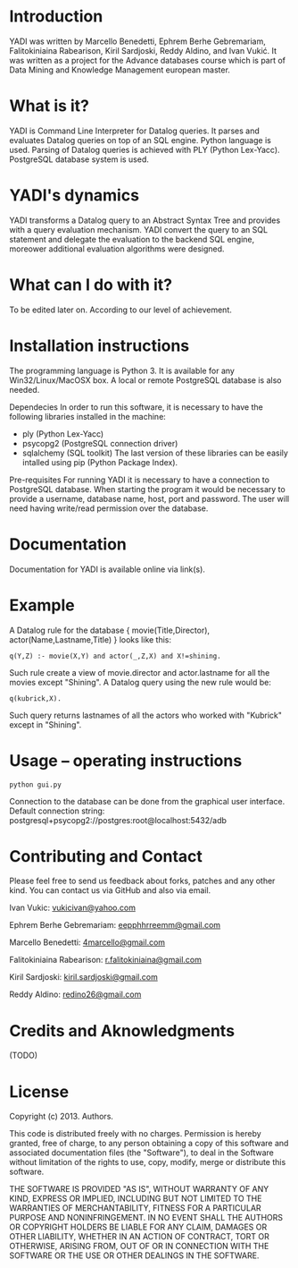 # Introduction

YADI was written by Marcello Benedetti, Ephrem Berhe Gebremariam, Falitokiniaina Rabearison, Kiril Sardjoski, Reddy Aldino, and Ivan Vukić. It was written as a project for the Advance databases course which is part of Data Mining and Knowledge Management european master.


# What is it?

YADI is Command Line Interpreter for Datalog queries. It parses and evaluates Datalog queries on top of an SQL engine. Python language is used. Parsing of Datalog queries is achieved with PLY (Python Lex-Yacc). PostgreSQL database system is used.


# YADI's dynamics

YADI transforms a Datalog query to an Abstract Syntax Tree and provides with a query evaluation mechanism. YADI convert the query to an SQL statement and delegate the evaluation to the backend SQL engine, moreower additional evaluation algorithms were designed. 


# What can I do with it?

To be edited later on. According to our level of achievement.


# Installation instructions

The programming language is Python 3. It is available for any Win32/Linux/MacOSX box. 
A local or remote PostgreSQL database is also needed.

Dependecies
In order to run this software, it is necessary to have the following libraries installed in the machine:
- ply (Python Lex-Yacc)
- psycopg2 (PostgreSQL connection driver) 
- sqlalchemy (SQL toolkit)
The last version of these libraries can be easily intalled using pip (Python Package Index).

Pre-requisites
For running YADI it is necessary to have a connection to PostgreSQL database.
When starting the program it would be necessary to provide a username, database name, host, port and password.
The user will need having write/read permission over the database.


# Documentation

Documentation for YADI is available online via link(s). 


# Example
A Datalog rule for the database { movie(Title,Director), actor(Name,Lastname,Title) } looks like this:

	q(Y,Z) :- movie(X,Y) and actor(_,Z,X) and X!=shining.
	
Such rule create a view of movie.director and actor.lastname for all the movies except "Shining".
A Datalog query using the new rule would be:

	q(kubrick,X).
	
Such query returns lastnames of all the actors who worked with "Kubrick" except in "Shining".

# Usage – operating instructions

	python gui.py


Connection to the database can be done from the graphical user interface.
Default connection string:
postgresql+psycopg2://postgres:root@localhost:5432/adb
	

# Contributing and Contact

Please feel free to send us feedback about forks, patches and any other kind. You can contact us via GitHub and also via email.

Ivan Vukic: vukicivan@yahoo.com

Ephrem Berhe Gebremariam: eepphhrreemm@gmail.com

Marcello Benedetti: 4marcello@gmail.com 

Falitokiniaina Rabearison: r.falitokiniaina@gmail.com 

Kiril Sardjoski: kiril.sardjoski@gmail.com 

Reddy Aldino: redino26@gmail.com 


# Credits and Aknowledgments

(TODO)


# License

Copyright (c) 2013. Authors. 

This code is distributed freely with no charges. Permission is hereby granted, free of charge, to any person obtaining a copy of this software and associated documentation files (the "Software"), to deal in the Software without limitation of the rights to use, copy, modify, merge or distribute this software.

THE SOFTWARE IS PROVIDED "AS IS", WITHOUT WARRANTY OF ANY KIND, EXPRESS OR IMPLIED, INCLUDING BUT NOT LIMITED TO THE WARRANTIES OF MERCHANTABILITY, FITNESS FOR A PARTICULAR PURPOSE AND NONINFRINGEMENT. IN NO EVENT SHALL THE AUTHORS OR COPYRIGHT HOLDERS BE LIABLE FOR ANY CLAIM, DAMAGES OR OTHER LIABILITY, WHETHER IN AN ACTION OF CONTRACT, TORT OR OTHERWISE, ARISING FROM, OUT OF OR IN CONNECTION WITH THE SOFTWARE OR THE USE OR OTHER DEALINGS IN THE SOFTWARE.
